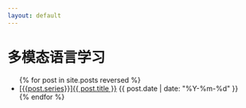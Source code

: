 ```yaml
---
layout: default
---
```

<h1>多模态语言学习</h1>
<ul class="post-list">
	{% for post in site.posts reversed %}
	<li>
		<a href="{{ site.url }}{{ site.baseurl }}{{ post.url }}">[{{post.series}}]{{ post.title }}</a> <time datetime="{{ post.date | date_to_xmlschema }}">{{ post.date | date: "%Y-%m-%d" }}</time>
	</li>
	{% endfor %}
</ul>